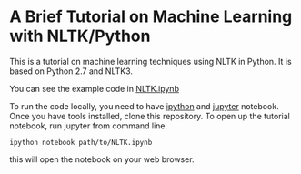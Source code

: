 # A Brief Tutorial on Machine Learning with NLTK/Python

This is a tutorial on machine learning techniques using NLTK in Python. It is based on Python 2.7 and NLTK3.

You can see the example code in [NLTK.ipynb](https://github.com/brandeis-cosi140b-s16/nltk_tutorial/blob/master/NLTK.ipynb)

To run the code locally, you need to have [ipython](https://ipython.org/) and [jupyter](http://jupyter.org/) notebook. 
Once you have tools installed, clone this repository. 
To open up the tutorial notebook, run jupyter from command line. 

```
ipython notebook path/to/NLTK.ipynb
```

this will open the notebook on your web browser.


